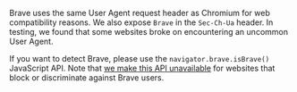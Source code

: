 Brave uses the same User Agent request header as Chromium for web compatibility reasons. We also expose `Brave` in the `Sec-Ch-Ua` header. In testing, we found that some websites broke on encountering an uncommon User Agent. 

If you want to detect Brave, please use the `navigator.brave.isBrave()` JavaScript API. Note that [we make this API unavailable](https://github.com/brave/adblock-lists/blob/c67badc6f1e4409c93d56bd98fae3a1d39671d55/brave-unbreak.txt#L722-L723) for websites that block or discriminate against Brave users.
